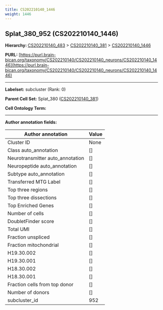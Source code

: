 ```yaml
---
title: CS202210140_1446
weight: 1446
---
```

## Splat_380_952 (CS202210140_1446)
<b>Hierarchy: </b>
[CS202210140_483](../CS202210140_483) >
[CS202210140_381](../CS202210140_381) >
[CS202210140_1446](../CS202210140_1446)

**PURL:** [https://purl.brain-bican.org/taxonomy/CS202210140/CS202210140_neurons/CS202210140_1446](https://purl.brain-bican.org/taxonomy/CS202210140/CS202210140_neurons/CS202210140_1446)

---


**Labelset:** subcluster (Rank: 0)

**Parent Cell Set:** Splat_380 ([CS202210140_381](../CS202210140_381))



**Cell Ontology Term:** 

[MARKER GENES.]: #


---

[TRANSFERRED ANNOTATIONS.]: #


[AUTHOR ANNOTATION FIELDS.]: #


**Author annotation fields:**

| Author annotation | Value |
|-------------------|-------|
|Cluster ID|None|
|Class auto_annotation|[]|
|Neurotransmitter auto_annotation|[]|
|Neuropeptide auto_annotation|[]|
|Subtype auto_annotation|[]|
|Transferred MTG Label|[]|
|Top three regions|[]|
|Top three dissections|[]|
|Top Enriched Genes|[]|
|Number of cells|[]|
|DoubletFinder score|[]|
|Total UMI|[]|
|Fraction unspliced|[]|
|Fraction mitochondrial|[]|
|H19.30.002|[]|
|H19.30.001|[]|
|H18.30.002|[]|
|H18.30.001|[]|
|Fraction cells from top donor|[]|
|Number of donors|[]|
|subcluster_id|952|
